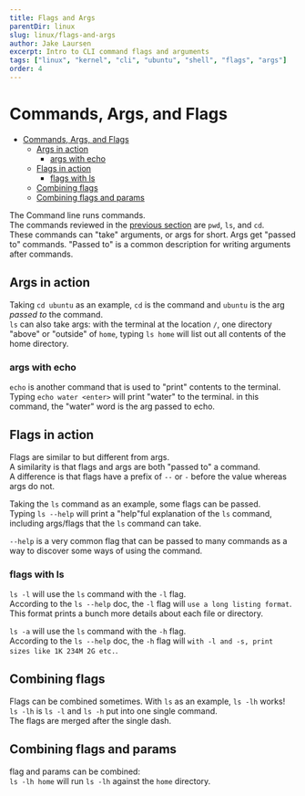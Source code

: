 ```yaml
---
title: Flags and Args
parentDir: linux
slug: linux/flags-and-args
author: Jake Laursen
excerpt: Intro to CLI command flags and arguments
tags: ["linux", "kernel", "cli", "ubuntu", "shell", "flags", "args"]
order: 4
---
```


#  Commands, Args, and Flags
- [Commands, Args, and Flags](#commands-args-and-flags)
  - [Args in action](#args-in-action)
    - [args with echo](#args-with-echo)
  - [Flags in action](#flags-in-action)
    - [flags with ls](#flags-with-ls)
  - [Combining flags](#combining-flags)
  - [Combining flags and params](#combining-flags-and-params)


The Command line runs commands.  
The commands reviewed in the [previous section](/linux/interacting-with-ubuntu) are `pwd`, `ls`, and `cd`.  
These commands can "take" arguments, or args for short. 
Args get "passed to" commands. "Passed to" is a common description for writing arguments after commands.  


## Args in action
Taking `cd ubuntu` as an example, `cd` is the command and `ubuntu` is the arg _passed to_ the command.  
`ls` can also take args: with the terminal at the location `/`, one directory "above" or "outside" of `home`, typing `ls home` will list out all contents of the home directory.  

### args with echo
`echo` is another command that is used to "print" contents to the terminal.  
Typing `echo water <enter>` will print "water" to the terminal. in this command, the "water" word is the arg passed to echo.  
 
## Flags in action
Flags are similar to but different from args.  
A similarity is that flags and args are both "passed to" a command.  
A difference is that flags have a prefix of `--` or `-` before the value whereas args do not.  

Taking the `ls` command as an example, some flags can be passed.  
Typing `ls --help` will print a "help"ful explanation of the `ls` command, including args/flags that the `ls` command can take.  

`--help` is a very common flag that can be passed to many commands as a way to discover some ways of using the command.  

### flags with ls
`ls -l` will use the `ls` command with the `-l` flag.  
According to the `ls --help` doc, the `-l` flag will `use a long listing format`. This format prints a bunch more details about each file or directory.   

`ls -a` will use the `ls` command with the `-h` flag.  
According to the `ls --help` doc, the `-h` flag will `with -l and -s, print sizes like 1K 234M 2G etc.`.   

## Combining flags
Flags can be combined sometimes. With `ls` as an example, `ls -lh` works!  
`ls -lh` is `ls -l` and `ls -h` put into one single command.  
The flags are merged after the single dash.  

## Combining flags and params
flag and params can be combined:  
`ls -lh home` will run `ls -lh` against the `home` directory.  
